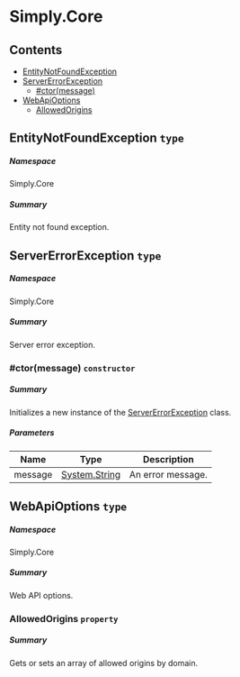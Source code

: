 <a name='assembly'></a>
# Simply.Core

## Contents

- [EntityNotFoundException](#T-Simply-Core-EntityNotFoundException 'Simply.Core.EntityNotFoundException')
- [ServerErrorException](#T-Simply-Core-ServerErrorException 'Simply.Core.ServerErrorException')
  - [#ctor(message)](#M-Simply-Core-ServerErrorException-#ctor-System-String- 'Simply.Core.ServerErrorException.#ctor(System.String)')
- [WebApiOptions](#T-Simply-Core-WebApiOptions 'Simply.Core.WebApiOptions')
  - [AllowedOrigins](#P-Simply-Core-WebApiOptions-AllowedOrigins 'Simply.Core.WebApiOptions.AllowedOrigins')

<a name='T-Simply-Core-EntityNotFoundException'></a>
## EntityNotFoundException `type`

##### Namespace

Simply.Core

##### Summary

Entity not found exception.

<a name='T-Simply-Core-ServerErrorException'></a>
## ServerErrorException `type`

##### Namespace

Simply.Core

##### Summary

Server error exception.

<a name='M-Simply-Core-ServerErrorException-#ctor-System-String-'></a>
### #ctor(message) `constructor`

##### Summary

Initializes a new instance of the [ServerErrorException](#T-Simply-Core-ServerErrorException 'Simply.Core.ServerErrorException') class.

##### Parameters

| Name | Type | Description |
| ---- | ---- | ----------- |
| message | [System.String](http://msdn.microsoft.com/query/dev14.query?appId=Dev14IDEF1&l=EN-US&k=k:System.String 'System.String') | An error message. |

<a name='T-Simply-Core-WebApiOptions'></a>
## WebApiOptions `type`

##### Namespace

Simply.Core

##### Summary

Web API options.

<a name='P-Simply-Core-WebApiOptions-AllowedOrigins'></a>
### AllowedOrigins `property`

##### Summary

Gets or sets an array of allowed origins by domain.
